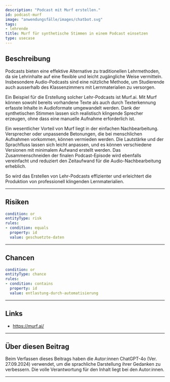 ```yaml
---
description: "Podcast mit Murf erstellen."
id: podcast-murf
image: "anwendungsfälle/images/chatbot.svg"
tags:
- lehrende
title: Murf für synthetische Stimmen in einem Podcast einsetzen
type: usecase
---
```





## Beschreibung

Podcasts bieten eine effektive Alternative zu traditionellen Lehrmethoden, da sie Lehrinhalte auf eine flexible und leicht zugängliche Weise vermitteln. Insbesondere Audio-Podcasts sind eine nützliche Methode, um Studierende auch ausserhalb des Klassenzimmers mit Lernmaterialien zu versorgen.

Ein Beispiel für die Erstellung solcher Lehr-Podcasts ist Murf.ai. Mit Murf können sowohl bereits vorhandene Texte als auch durch Texterkennung erfasste Inhalte in Audioformate umgewandelt werden. Dank der synthetischen Stimmen lassen sich realistisch klingende Sprecher erzeugen, ohne dass eine manuelle Aufnahme erforderlich ist.

Ein wesentlicher Vorteil von Murf liegt in der einfachen Nachbearbeitung. Versprecher oder unpassende Betonungen, die bei menschlichen Aufnahmen vorkommen, können vermieden werden. Die Lautstärke und der Sprachfluss lassen sich leicht anpassen, und es können verschiedene Versionen mit minimalem Aufwand erstellt werden. Das Zusammenschneiden der finalen Podcast-Episode wird ebenfalls vereinfacht und reduziert den Zeitaufwand für die Audio-Nachbearbeitung erheblich.

So wird das Erstellen von Lehr-Podcasts effizienter und erleichtert die Produktion von professionell klingenden Lernmaterialien.


---


## Risiken

```yaml
condition: or
entityType: risk
rules:
- condition: equals
  property: id
  value: geschuetzte-daten
```


---


## Chancen


```yaml
condition: or
entityType: chance
rules:
- condition: contains
  property: id
  value: entlastung-durch-automatisierung
```


---

## Links

- https://murf.ai/


---


## Über diesen Beitrag

Beim Verfassen dieses Beitrags haben die Autor:innen ChatGPT-4o (Ver. 27.09.2024) verwendet, um die sprachliche Darstellung ihrer Gedanken zu verbessern. Die volle Verantwortung für den Inhalt liegt bei den Autor:innen. 


---




